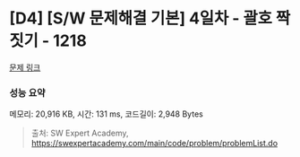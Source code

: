 # [D4] [S/W 문제해결 기본] 4일차 - 괄호 짝짓기 - 1218 

[문제 링크](https://swexpertacademy.com/main/code/problem/problemDetail.do?contestProbId=AV14eWb6AAkCFAYD) 

### 성능 요약

메모리: 20,916 KB, 시간: 131 ms, 코드길이: 2,948 Bytes



> 출처: SW Expert Academy, https://swexpertacademy.com/main/code/problem/problemList.do
